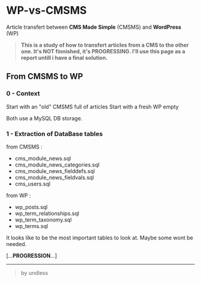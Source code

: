# WP-vs-CMSMS

Article transfert between **CMS Made Simple** (CMSMS) and **WordPress** (WP)

> **This is a study of how to transfert articles from a CMS to the other one. It's NOT finnished, it's PROGRESSING. I'll use this page as a report untill i have a final solution.**

## From CMSMS to WP

### 0 - Context

Start with an "old" CMSMS full of articles
Start with a fresh WP empty

Both use a MySQL DB storage.

### 1 - Extraction of DataBase tables

from CMSMS :
- cms_module_news.sql
- cms_module_news_categories.sql
- cms_module_news_fielddefs.sql
- cms_module_news_fieldvals.sql
- cms_users.sql

from WP :
- wp_posts.sql
- wp_term_relationships.sql
- wp_term_taxonomy.sql
- wp_terms.sql

It looks like to be the most important tables to look at. Maybe some wont be needed.

[...**PROGRESSION**...]


---

> by undless
